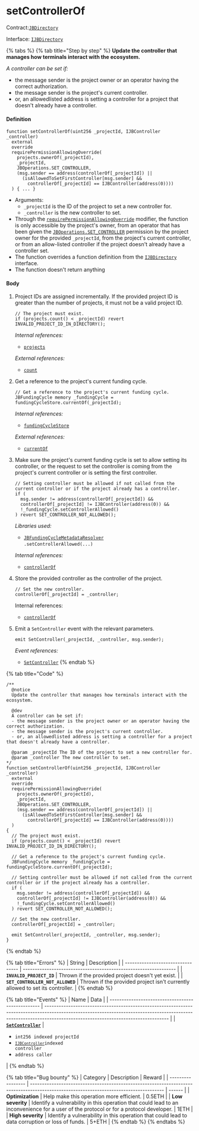 # setControllerOf

Contract:[`JBDirectory`](../)​‌

Interface: [`IJBDirectory`](../../../interfaces/ijbdirectory.md)

{% tabs %}
{% tab title="Step by step" %}
**Update the controller that manages how terminals interact with the ecosystem.**

_A controller can be set if:_

* the message sender is the project owner or an operator having the correct authorization.
* the message sender is the project's current controller.
* or, an allowedlisted address is setting a controller for a project that doesn't already have a controller.

#### Definition

```solidity
function setControllerOf(uint256 _projectId, IJBController _controller)
  external
  override
  requirePermissionAllowingOverride(
    projects.ownerOf(_projectId),
    _projectId,
    JBOperations.SET_CONTROLLER,
    (msg.sender == address(controllerOf[_projectId]) ||
      (isAllowedToSetFirstController[msg.sender] &&
        controllerOf[_projectId] == IJBController(address(0))))
  ) { ... }
```

* Arguments:
  * `_projectId` is the ID of the project to set a new controller for.
  * `_controller` is the new controller to set.
* Through the [`requirePermissionAllowingOverride`](../../or-abstract/jboperatable/modifiers/requirepermissionallowingoverride.md) modifier, the function is only accessible by the project's owner, from an operator that has been given the [`JBOperations.SET_CONTROLLER`](../../../libraries/jboperations.md) permission by the project owner for the provided `_projectId`, from the project's current controller, or from an allow-listed controller if the project doesn't already have a controller set.
* The function overrides a function definition from the [`IJBDirectory`](../../../interfaces/ijbdirectory.md) interface.
* The function doesn't return anything

#### Body

1.  Project IDs are assigned incrementally. If the provided project ID is greater than the number of projects, it must not be a valid project ID.

    ```solidity
    // The project must exist.
    if (projects.count() < _projectId) revert INVALID_PROJECT_ID_IN_DIRECTORY();
    ```

    _Internal references:_

    * [`projects`](../properties/projects.md)

    _External references:_

    * [`count`](../../jbprojects/properties/count.md)

2.  Get a reference to the project's current funding cycle.

    ```solidity
    // Get a reference to the project's current funding cycle.
    JBFundingCycle memory _fundingCycle = fundingCycleStore.currentOf(_projectId);
    ```

    _Internal references:_

    * [`fundingCycleStore`](../properties/fundingcyclestore.md)

    _External references:_

    * [`currentOf`](../../jbfundingcyclestore/read/currentof.md)

3.  Make sure the project's current funding cycle is set to allow setting its controller, or the request to set the controller is coming from the project's current controller or is setting the first controller.

    ```solidity
    // Setting controller must be allowed if not called from the current controller or if the project already has a controller.
    if (
      msg.sender != address(controllerOf[_projectId]) &&
      controllerOf[_projectId] != IJBController(address(0)) &&
      !_fundingCycle.setControllerAllowed()
    ) revert SET_CONTROLLER_NOT_ALLOWED();
    ```

    _Libraries used:_

    * [`JBFundingCycleMetadataResolver`](../../../libraries/jbfundingcyclemetadataresolver.md)\
      `.setControllerAllowed(...)`

    _Internal references:_

    * [`controllerOf`](../properties/controllerof.md)

4.  Store the provided controller as the controller of the project.

    ```solidity
    // Set the new controller.
    controllerOf[_projectId] = _controller;
    ```

    Internal references:

    * [`controllerOf`](../properties/controllerof.md)
5.  Emit a `SetController` event with the relevant parameters.

    ```solidity
    emit SetController(_projectId, _controller, msg.sender);
    ```

    _Event references:_

    * [`SetController`](../events/setcontroller.md)
{% endtab %}

{% tab title="Code" %}
```solidity
/**
  @notice
  Update the controller that manages how terminals interact with the ecosystem.

  @dev 
  A controller can be set if:
  - the message sender is the project owner or an operator having the correct authorization.
  - the message sender is the project's current controller. 
  - or, an allowedlisted address is setting a controller for a project that doesn't already have a controller.

  @param _projectId The ID of the project to set a new controller for.
  @param _controller The new controller to set.
*/
function setControllerOf(uint256 _projectId, IJBController _controller)
  external
  override
  requirePermissionAllowingOverride(
    projects.ownerOf(_projectId),
    _projectId,
    JBOperations.SET_CONTROLLER,
    (msg.sender == address(controllerOf[_projectId]) ||
      (isAllowedToSetFirstController[msg.sender] &&
        controllerOf[_projectId] == IJBController(address(0))))
  )
{
  // The project must exist.
  if (projects.count() < _projectId) revert INVALID_PROJECT_ID_IN_DIRECTORY();

  // Get a reference to the project's current funding cycle.
  JBFundingCycle memory _fundingCycle = fundingCycleStore.currentOf(_projectId);

  // Setting controller must be allowed if not called from the current controller or if the project already has a controller.
  if (
    msg.sender != address(controllerOf[_projectId]) &&
    controllerOf[_projectId] != IJBController(address(0)) &&
    !_fundingCycle.setControllerAllowed()
  ) revert SET_CONTROLLER_NOT_ALLOWED();

  // Set the new controller.
  controllerOf[_projectId] = _controller;

  emit SetController(_projectId, _controller, msg.sender);
}
```
{% endtab %}

{% tab title="Errors" %}
| String                            | Description                                                      |
| --------------------------------- | ---------------------------------------------------------------- |
| **`INVALID_PROJECT_ID`**          | Thrown if the provided project doesn't yet exist.                |
| **`SET_CONTROLLER_NOT_ALLOWED`**          | Thrown if the provided project isn't currently allowed to set its controller.                |
{% endtab %}

{% tab title="Events" %}
| Name                                              | Data                                                                                                                                                                                                             |
| ------------------------------------------------- | ---------------------------------------------------------------------------------------------------------------------------------------------------------------------------------------------------------------- |
| [**`SetController`**](../events/setcontroller.md)           | <ul><li><code>int256 indexed projectId</code></li><li><code>[`IJBController`](../../../interfaces/ijbcontroller.md)indexed controller</code></li><li><code>address caller</code></li></ul>                                       |
{% endtab %}

{% tab title="Bug bounty" %}
| Category          | Description                                                                                                                            | Reward |
| ----------------- | -------------------------------------------------------------------------------------------------------------------------------------- | ------ |
| **Optimization**  | Help make this operation more efficient.                                                                                               | 0.5ETH |
| **Low severity**  | Identify a vulnerability in this operation that could lead to an inconvenience for a user of the protocol or for a protocol developer. | 1ETH   |
| **High severity** | Identify a vulnerability in this operation that could lead to data corruption or loss of funds.                                        | 5+ETH  |
{% endtab %}
{% endtabs %}
